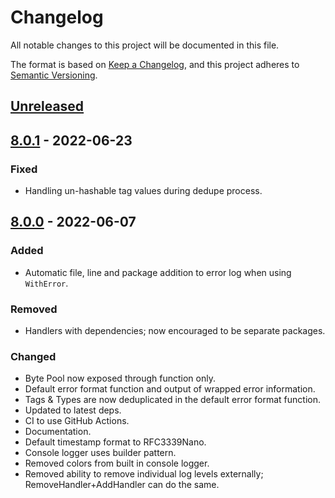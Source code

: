 # Changelog
All notable changes to this project will be documented in this file.

The format is based on [Keep a Changelog](https://keepachangelog.com/en/1.0.0/),
and this project adheres to [Semantic Versioning](https://semver.org/spec/v2.0.0.html).

## [Unreleased]

## [8.0.1] - 2022-06-23
### Fixed
- Handling un-hashable tag values during dedupe process.

## [8.0.0] - 2022-06-07
### Added
- Automatic file, line and package addition to error log when using `WithError`.

### Removed
- Handlers with dependencies; now encouraged to be separate packages.

### Changed
- Byte Pool now exposed through function only.
- Default error format function and output of wrapped error information.
- Tags & Types are now deduplicated in the default error format function.
- Updated to latest deps.
- CI to use GitHub Actions.
- Documentation.
- Default timestamp format to RFC3339Nano.
- Console logger uses builder pattern.
- Removed colors from built in console logger.
- Removed ability to remove individual log levels externally; RemoveHandler+AddHandler can do the same.


[Unreleased]: https://github.com/go-playground/log/compare/v8.0.1...HEAD
[8.0.1]: https://github.com/go-playground/log/compare/v8.0.0...v8.0.1
[8.0.0]: https://github.com/go-playground/log/compare/v7.0.2...v8.0.0